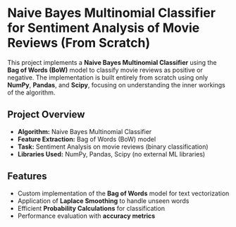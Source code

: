 
# Naive Bayes Multinomial Classifier for Sentiment Analysis of Movie Reviews (From Scratch)

This project implements a **Naive Bayes Multinomial Classifier** using the **Bag of Words (BoW)** model to classify movie reviews as positive or negative. The implementation is built entirely from scratch using only **NumPy**, **Pandas**, and **Scipy**, focusing on understanding the inner workings of the algorithm.

## Project Overview

- **Algorithm:** Naive Bayes Multinomial Classifier  
- **Feature Extraction:** Bag of Words (BoW) model  
- **Task:** Sentiment Analysis on movie reviews (binary classification)  
- **Libraries Used:** NumPy, Pandas, Scipy (no external ML libraries)  

## Features

- Custom implementation of the **Bag of Words** model for text vectorization  
- Application of **Laplace Smoothing** to handle unseen words  
- Efficient **Probability Calculations** for classification  
- Performance evaluation with **accuracy metrics**  
